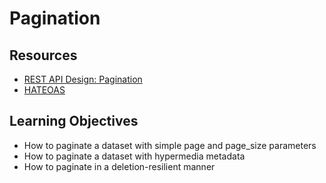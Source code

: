 # Pagination
## Resources
 - [REST API Design: Pagination](https://www.moesif.com/blog/technical/api-design/REST-API-Design-Filtering-Sorting-and-Pagination/#pagination)
 - [HATEOAS](https://en.wikipedia.org/wiki/HATEOAS)

## Learning Objectives
- How to paginate a dataset with simple page and page_size parameters
- How to paginate a dataset with hypermedia metadata
- How to paginate in a deletion-resilient manner

